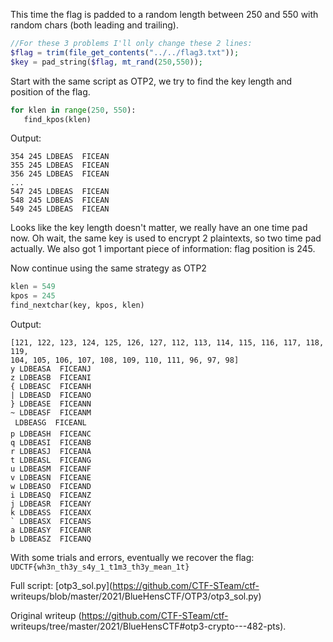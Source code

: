 This time the flag is padded to a random length between 250 and 550 with
random chars (both leading and trailing).  
```php  
//For these 3 problems I'll only change these 2 lines:  
$flag = trim(file_get_contents("../../flag3.txt"));  
$key = pad_string($flag, mt_rand(250,550));  
```

Start with the same script as OTP2, we try to find the key length and position
of the flag.  
```python  
for klen in range(250, 550):  
   find_kpos(klen)  
```

Output:  
```  
354 245 LDBEAS  FICEAN  
355 245 LDBEAS  FICEAN  
356 245 LDBEAS  FICEAN  
...  
547 245 LDBEAS  FICEAN  
548 245 LDBEAS  FICEAN  
549 245 LDBEAS  FICEAN  
```

Looks like the key length doesn't matter, we really have an one time pad now.
Oh wait, the same key is used to encrypt 2 plaintexts, so two time pad
actually. We also got 1 important piece of information: flag position is 245.

Now continue using the same strategy as OTP2  
```python  
klen = 549  
kpos = 245  
find_nextchar(key, kpos, klen)  
```

Output:  
```  
[121, 122, 123, 124, 125, 126, 127, 112, 113, 114, 115, 116, 117, 118, 119,
104, 105, 106, 107, 108, 109, 110, 111, 96, 97, 98]  
y LDBEASA  FICEANJ  
z LDBEASB  FICEANI  
{ LDBEASC  FICEANH  
| LDBEASD  FICEANO  
} LDBEASE  FICEANN  
~ LDBEASF  FICEANM  
 LDBEASG  FICEANL  
p LDBEASH  FICEANC  
q LDBEASI  FICEANB  
r LDBEASJ  FICEANA  
t LDBEASL  FICEANG  
u LDBEASM  FICEANF  
v LDBEASN  FICEANE  
w LDBEASO  FICEAND  
i LDBEASQ  FICEANZ  
j LDBEASR  FICEANY  
k LDBEASS  FICEANX  
` LDBEASX  FICEANS  
a LDBEASY  FICEANR  
b LDBEASZ  FICEANQ  
```

With some trials and errors, eventually we recover the flag:
`UDCTF{wh3n_th3y_s4y_1_t1m3_th3y_mean_1t}`

Full script: [otp3_sol.py](https://github.com/CTF-STeam/ctf-
writeups/blob/master/2021/BlueHensCTF/OTP3/otp3_sol.py)

Original writeup (https://github.com/CTF-STeam/ctf-
writeups/tree/master/2021/BlueHensCTF#otp3-crypto---482-pts).
